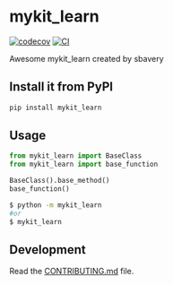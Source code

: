 # mykit_learn

[![codecov](https://codecov.io/gh/sbavery/mykit_learn/branch/main/graph/badge.svg?token=mykit_learn_token_here)](https://codecov.io/gh/sbavery/mykit_learn)
[![CI](https://github.com/sbavery/mykit_learn/actions/workflows/main.yml/badge.svg)](https://github.com/sbavery/mykit_learn/actions/workflows/main.yml)

Awesome mykit_learn created by sbavery

## Install it from PyPI

```bash
pip install mykit_learn
```

## Usage

```py
from mykit_learn import BaseClass
from mykit_learn import base_function

BaseClass().base_method()
base_function()
```

```bash
$ python -m mykit_learn
#or
$ mykit_learn
```

## Development

Read the [CONTRIBUTING.md](CONTRIBUTING.md) file.
